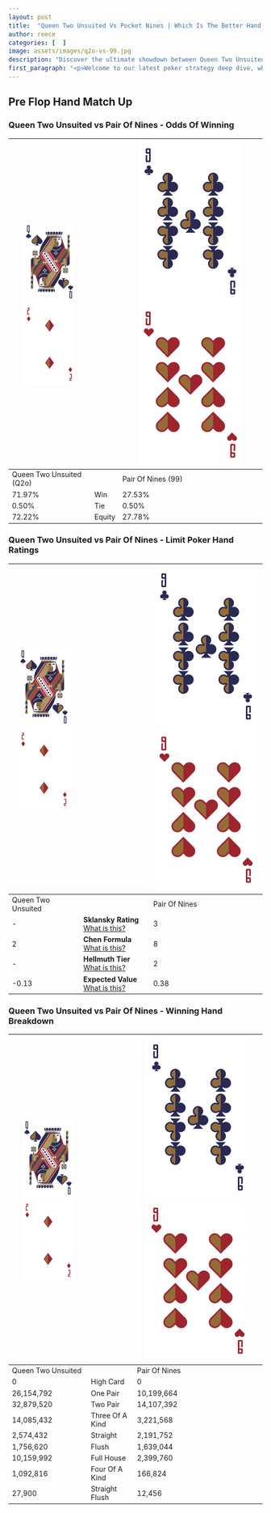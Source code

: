 ```yaml
---
layout: post
title:  "Queen Two Unsuited Vs Pocket Nines | Which Is The Better Hand In Poker? A Complete Guide"
author: reece
categories: [  ]
image: assets/images/q2o-vs-99.jpg
description: "Discover the ultimate showdown between Queen Two Unsuited and Pair Of Nines in poker! Uncover the odds, strategies, and scenarios where one hand triumphs over the other. Get ready to up your poker game with this thrilling analysis."
first_paragraph: "<p>Welcome to our latest poker strategy deep dive, where we're pitting two distinct hands against each other in a high-stakes showdown: Queen Two Unsuited vs Pair Of Nines.</p><p>In the dynamic world of poker, every decision counts, and knowing which hand holds the upper hand is key to your success at the table.</p><p>In this article, we'll dissect these two hands, explore the scenarios where one dominates the other, and equip you with the knowledge to make strategic choices that can tip the odds in your favor.</p><p>Get ready to unravel the intriguing dynamics of these poker hands and elevate your game to new heights.</p>"
---
```




[comment]: # (sp0)

## Pre Flop Hand Match Up

<div class="table hand-ratings" markdown="1"> 



### Queen Two Unsuited vs Pair Of Nines - Odds Of Winning


    
| ![image info](assets/images/hand1/Q.png) ![image info](assets/images/hand1/2o.png) |  | ![image info](assets/images/hand2/9.png) ![image info](assets/images/hand2/9o.png) |
| -------- | -------- | -------- |
| Queen Two Unsuited (Q2o) |  | Pair Of Nines (99) |
| 71.97% | Win | 27.53% |
| 0.50% | Tie | 0.50% |
| 72.22% | Equity | 27.78% |




[comment]: # (sp1)



### Queen Two Unsuited vs Pair Of Nines - Limit Poker Hand Ratings


    
| ![image info](assets/images/hand1/Q.png) ![image info](assets/images/hand1/2o.png) |  | ![image info](assets/images/hand2/9.png) ![image info](assets/images/hand2/9o.png) |
| -------- | -------- | -------- |
| Queen Two Unsuited |  | Pair Of Nines |
| - | **Sklansky Rating** [What is this?](/sklansky-rating-explained) | 3 |
| 2 | **Chen Formula** [What is this?](/chen-formula-explained) | 8 |
| - | **Hellmuth Tier** [What is this?](/Hellmuth-tier-explained) | 2 |
| -0.13 | **Expected Value** [What is this?](/expected-value-explained) | 0.38 |




[comment]: # (sp2)



### Queen Two Unsuited vs Pair Of Nines - Winning Hand Breakdown


    
| ![image info](assets/images/hand1/Q.png) ![image info](assets/images/hand1/2o.png) |  | ![image info](assets/images/hand2/9.png) ![image info](assets/images/hand2/9o.png) |
| -------- | -------- | -------- |
| Queen Two Unsuited |  | Pair Of Nines |
| 0 | High Card | 0 |
| 26,154,792 | One Pair | 10,199,664 |
| 32,879,520 | Two Pair | 14,107,392 |
| 14,085,432 | Three Of A Kind | 3,221,568 |
| 2,574,432 | Straight | 2,191,752 |
| 1,756,620 | Flush | 1,639,044 |
| 10,159,992 | Full House | 2,399,760 |
| 1,092,816 | Four Of A Kind | 166,824 |
| 27,900 | Straight Flush | 12,456 |




[comment]: # (sp3)



</div>

[comment]: # (sp4)



[comment]: # (sp5)

